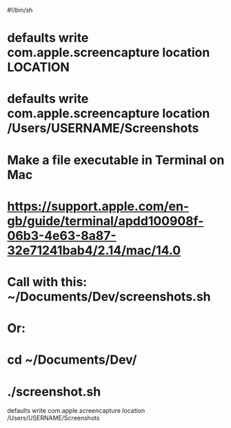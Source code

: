 #!/bin/sh
# defaults write com.apple.screencapture location LOCATION
# defaults write com.apple.screencapture location /Users/USERNAME/Screenshots


# Make a file executable in Terminal on Mac
# https://support.apple.com/en-gb/guide/terminal/apdd100908f-06b3-4e63-8a87-32e71241bab4/2.14/mac/14.0

# Call with this: ~/Documents/Dev/screenshots.sh
# Or:
# cd ~/Documents/Dev/
# ./screenshot.sh

defaults write com.apple.screencapture location /Users/USERNAME/Screenshots
